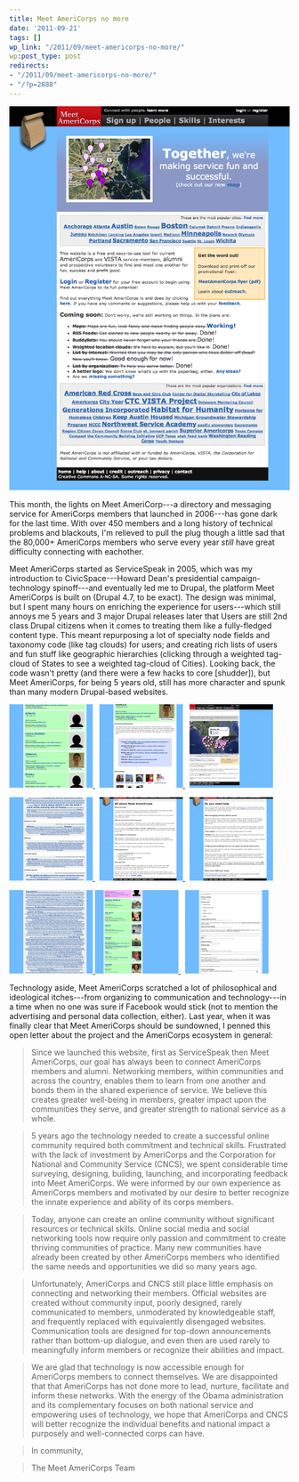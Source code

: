 ```yaml
---
title: Meet AmeriCorps no more
date: '2011-09-21'
tags: []
wp_link: "/2011/09/meet-americorps-no-more/"
wp:post_type: post
redirects:
- "/2011/09/meet-americorps-no-more/"
- "/?p=2888"
---
```


[ ![](2011-09-21-Meet-AmeriCorps-no-more/Home-Meet-AmeriCorps.png "Home | Meet AmeriCorps") ](2011-09-21-Meet-AmeriCorps-no-more/Home-Meet-AmeriCorps.png)

This month, the lights on Meet AmeriCorp---a directory and messaging service for AmeriCorps members that launched in 2006---has gone dark for the last time. With over 450 members and a long history of technical problems and blackouts, I'm relieved to pull the plug though a little sad that the 80,000+ AmeriCorps members who serve every year _still_ have great difficulty connecting with eachother.

Meet AmeriCorps started as ServiceSpeak in 2005, which was my introduction to CivicSpace---Howard Dean's presidential campaign-technology spinoff---and eventually led me to Drupal, the platform Meet AmeriCorps is built on (Drupal 4.7, to be exact). The design was minimal, but I spent many hours on enriching the experience for users---which still annoys me 5 years and 3 major Drupal releases later that Users are still 2nd class Drupal citizens when it comes to treating them like a fully-fledged content type. This meant repurposing a lot of specialty node fields and taxonomy code (like tag clouds) for users; and creating rich lists of users and fun stuff like geographic hierarchies (clicking through a weighted tag-cloud of States to see a weighted tag-cloud of Cities). Looking back, the code wasn't pretty (and there were a few hacks to core [shudder]), but Meet AmeriCorps, for being 5 years old, still has more character and spunk than many modern Drupal-based websites.

[ ![](2011-09-21-Meet-AmeriCorps-no-more/California-Meet-AmeriCorps-150x150.png "California | Meet AmeriCorps") ](2011-09-21-Meet-AmeriCorps-no-more/California-Meet-AmeriCorps.png)  [ ![](2011-09-21-Meet-AmeriCorps-no-more/rebecca-Meet-AmeriCorps-150x150.png "rebecca | Meet AmeriCorps") ](2011-09-21-Meet-AmeriCorps-no-more/rebecca-Meet-AmeriCorps.png)  [ ![](2011-09-21-Meet-AmeriCorps-no-more/Map-Meet-AmeriCorps-150x150.png "Map | Meet AmeriCorps") ](2011-09-21-Meet-AmeriCorps-no-more/Map-Meet-AmeriCorps.png)

[ ![](2011-09-21-Meet-AmeriCorps-no-more/Interests-Meet-AmeriCorps-150x150.png "Interests | Meet AmeriCorps") ](2011-09-21-Meet-AmeriCorps-no-more/Interests-Meet-AmeriCorps.png)  [ ![](2011-09-21-Meet-AmeriCorps-no-more/All-about-Meet-AmeriCorps-Meet-AmeriCorps-150x150.png "All about Meet AmeriCorps | Meet AmeriCorps") ](2011-09-21-Meet-AmeriCorps-no-more/All-about-Meet-AmeriCorps-Meet-AmeriCorps.png)  [ ![](2011-09-21-Meet-AmeriCorps-no-more/So-you-need-help-Meet-AmeriCorps-150x150.png "So you need help | Meet AmeriCorps") ](2011-09-21-Meet-AmeriCorps-no-more/So-you-need-help-Meet-AmeriCorps.png)

[ ![](2011-09-21-Meet-AmeriCorps-no-more/Service-Area-Meet-AmeriCorps-150x150.png "Service Area | Meet AmeriCorps") ](2011-09-21-Meet-AmeriCorps-no-more/Service-Area-Meet-AmeriCorps.png) [ ![](2011-09-21-Meet-AmeriCorps-no-more/Alaska-Meet-AmeriCorps-150x150.png "Alaska | Meet AmeriCorps") ](2011-09-21-Meet-AmeriCorps-no-more/Alaska-Meet-AmeriCorps.png)  [ ![](2011-09-21-Meet-AmeriCorps-no-more/user-account-Meet-AmeriCorps-150x150.png "user account | Meet AmeriCorps") ](2011-09-21-Meet-AmeriCorps-no-more/user-account-Meet-AmeriCorps.png)

Technology aside, Meet AmeriCorps scratched a lot of philosophical and ideological itches---from organizing to communication and technology---in a time when no one was sure if Facebook would stick (not to mention the advertising and personal data collection, either). Last year, when it was finally clear that Meet AmeriCorps should be sundowned, I penned this open letter about the project and the AmeriCorps ecosystem in general:

> Since we launched this website, first as ServiceSpeak then Meet AmeriCorps, our goal has always been to connect AmeriCorps members and alumni. Networking members, within communities and across the country, enables them to learn from one another and bonds them in the shared experience of service. We believe this creates greater well-being in members, greater impact upon the communities they serve, and greater strength to national service as a whole.

>

> 5 years ago the technology needed to create a successful online community required both commitment and technical skills. Frustrated with the lack of investment by AmeriCorps and the Corporation for National and Community Service (CNCS), we spent considerable time surveying, designing, building, launching, and incorporating feedback into Meet AmeriCorps. We were informed by our own experience as AmeriCorps members and motivated by our desire to better recognize the innate experience and ability of its corps members.

>

> Today, anyone can create an online community without significant resources or technical skills. Online social media and social networking tools now require only passion and commitment to create thriving communities of practice. Many new communities have already been created by other AmeriCorps members who identified the same needs and opportunities we did so many years ago.

>

> Unfortunately, AmeriCorps and CNCS still place little emphasis on connecting and networking their members. Official websites are created without community input, poorly designed, rarely communicated to members, unmoderated by knowledgeable staff, and frequently replaced with equivalently disengaged websites. Communication tools are designed for top-down announcements rather than bottom-up dialogue, and even then are used rarely to meaningfully inform members or recognize their abilities and impact.

>

> We are glad that technology is now accessible enough for AmeriCorps members to connect themselves. We are disappointed that that AmeriCorps has not done more to lead, nurture, facilitate and inform these networks. With the energy of the Obama administration and its complementary focuses on both national service and empowering uses of technology, we hope that AmeriCorps and CNCS will better recognize the individual benefits and national impact a purposely and well-connected corps can have.

>

> In community,

> The Meet AmeriCorps Team

